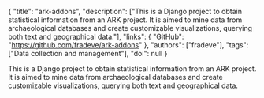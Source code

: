 {
  "title": "ark-addons",
  "description": ["This is a Django project to obtain statistical information from an ARK project. It is aimed to mine data from archaeological databases and create customizable visualizations, querying both text and geographical data."],
  "links": {
    "GitHub": "https://github.com/fradeve/ark-addons"
  },
  "authors": ["fradeve"],
  "tags": ["Data collection and management"],
  "doi": null
}

<!-- Generated by csv2md.R – do not edit by hand -->

This is a Django project to obtain statistical information from an ARK project. It is aimed to mine data from archaeological databases and create customizable visualizations, querying both text and geographical data.